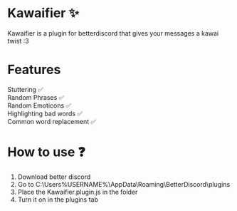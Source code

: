 # Kawaifier ✨
Kawaifier is a plugin for betterdiscord that gives your messages a kawai twist :3

# Features
Stuttering ✅ <br />
Random Phrases ✅ <br />
Random Emoticons ✅ <br />
Highlighting bad words ✅ <br />
Common word replacement ✅

# How to use ❓
1. Download better discord
2. Go to C:\Users\%USERNAME%\AppData\Roaming\BetterDiscord\plugins
3. Place the Kawaifier.plugin.js in the folder
4. Turn it on in the plugins tab
